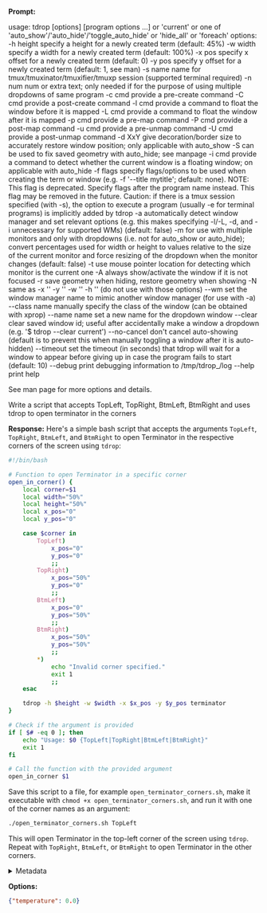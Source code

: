 **Prompt:**

usage: tdrop [options] <program> [program options ...]
                       or 'current'
                       or one of 'auto_show'/'auto_hide'/'toggle_auto_hide'
                       or 'hide_all'
                       or 'foreach'
options:
	-h height	specify a height for a newly created term (default: 45%)
	-w width	specify a width for a newly created term (default: 100%)
	-x pos		specify x offset for a newly created term (default: 0)
	-y pos		specify y offset for a newly created term (default: 1, see man)
	-s name		name for tmux/tmuxinator/tmuxifier/tmuxp session (supported
			terminal required)
	-n num		num or extra text; only needed if for the purpose of using
			multiple dropdowns of same program
	-c cmd		provide a pre-create command
	-C cmd		provide a post-create command
	-l cmd		provide a command to float the window before it is mapped
	-L cmd		provide a command to float the window after it is mapped
	-p cmd		provide a pre-map command
	-P cmd		provide a post-map command
	-u cmd		provide a pre-unmap command
	-U cmd		provide a post-unmap command
	-d XxY		give decoration/border size to accurately restore window
			position; only applicable with auto_show
	-S		can be used to fix saved geometry with auto_hide; see manpage
	-i cmd		provide a command to detect whether the current window is a
			floating window; on applicable with auto_hide
	-f flags	specify flags/options to be used when creating the term or
			window (e.g. -f '--title mytitle'; default: none).
			NOTE: This flag is deprecated. Specify flags after the program name
			instead. This flag may be removed in the future.
			Caution: if there is a tmux session specified (with -s), the option
			to execute a program (usually -e for terminal programs) is
			implicitly added by tdrop
	-a		automatically detect window manager and set relevant options
			(e.g. this makes specifying -l/-L, -d, and -i unnecessary
			for supported WMs) (default: false)
	-m		for use with multiple monitors and only with dropdowns
			(i.e. not for auto_show or auto_hide); convert percentages used
			for width or height to values relative to the size of the
			current monitor and force resizing of the dropdown when
			the monitor changes (default: false)
	-t		use mouse pointer location for detecting which monitor is the current
			one
	-A		always show/activate the window if it is not focused
	-r		save geometry when hiding, restore geometry when showing
	-N		same as -x '' -y '' -w '' -h '' (do not use with those options)
	--wm		set the window manager name to mimic another window manager
			(for use with -a)
	--class name	manually specify the class of the window (can be obtained with xprop)
	--name name	set a new name for the dropdown window
	--clear		clear saved window id; useful after accidentally make a
			window a dropdown (e.g. '$ tdrop --clear current')
	--no-cancel	don't cancel auto-showing (default is to prevent this when
			manually toggling a window after it is auto-hidden)
	--timeout	set the timeout (in seconds) that tdrop will wait for a window
			to appear before giving up in case the program fails to start
			(default: 10)
	--debug		print debugging information to /tmp/tdrop_<user>/log
	--help		print help

See man page for more options and details.


 Write a script that accepts TopLeft, TopRight, BtmLeft, BtmRight and uses tdrop to open terminator in the corners

**Response:**
Here's a simple bash script that accepts the arguments `TopLeft`, `TopRight`, `BtmLeft`, and `BtmRight` to open Terminator in the respective corners of the screen using `tdrop`:

```bash
#!/bin/bash

# Function to open Terminator in a specific corner
open_in_corner() {
    local corner=$1
    local width="50%"
    local height="50%"
    local x_pos="0"
    local y_pos="0"

    case $corner in
        TopLeft)
            x_pos="0"
            y_pos="0"
            ;;
        TopRight)
            x_pos="50%"
            y_pos="0"
            ;;
        BtmLeft)
            x_pos="0"
            y_pos="50%"
            ;;
        BtmRight)
            x_pos="50%"
            y_pos="50%"
            ;;
        *)
            echo "Invalid corner specified."
            exit 1
            ;;
    esac

    tdrop -h $height -w $width -x $x_pos -y $y_pos terminator
}

# Check if the argument is provided
if [ $# -eq 0 ]; then
    echo "Usage: $0 {TopLeft|TopRight|BtmLeft|BtmRight}"
    exit 1
fi

# Call the function with the provided argument
open_in_corner $1
```

Save this script to a file, for example `open_terminator_corners.sh`, make it executable with `chmod +x open_terminator_corners.sh`, and run it with one of the corner names as an argument:

```bash
./open_terminator_corners.sh TopLeft
```

This will open Terminator in the top-left corner of the screen using `tdrop`. Repeat with `TopRight`, `BtmLeft`, or `BtmRight` to open Terminator in the other corners.

<details><summary>Metadata</summary>

- Duration: 43401 ms
- Datetime: 2023-12-21T13:48:41.816974
- Model: gpt-4-1106-preview

</details>

**Options:**
```json
{"temperature": 0.0}
```

